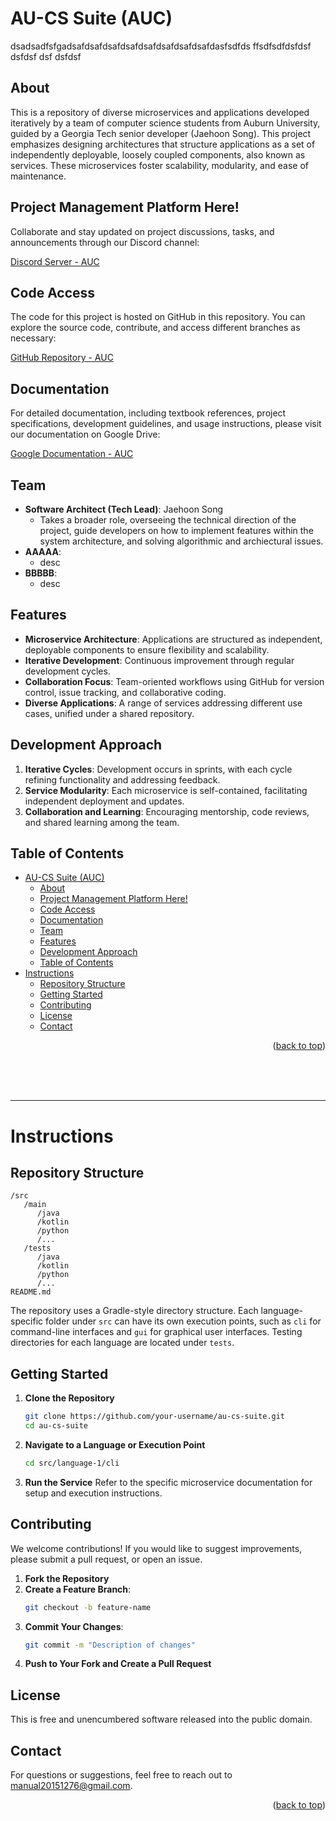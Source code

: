 <!-- 
 @requires
 1. VSCode extension: Markdown Preview Enhanced
 2. Shortcut: 'Ctrl' + 'Shift' + 'V'
 3. Split: Drag to right (->)

 @requires
 1. VSCode extension: Markdown All in One
 2. `File` > `Preferences` > `Keyboard Shortcuts`
 3. toggle code span > `Ctrl + '`
 4. toggle code block > `Ctrl + Shift + '`

 @usage
 1. End of Proof (Q.E.D.): <div style="text-align: right;">&#11035;</div>
 2. End of Each Section: 

     <br /><br /><br />

     ---



     <p align="right">(<a href="#readme-top">back to top</a>)</p>

 3. ![image_title_](images/imagefile.png)
 4. [url_title](URL)
 -->
<!-- Anchor Tag (Object) for "back to top" -->
<a id="readme-top"></a> 






# AU-CS Suite (AUC)

dsadsadfsfgadsafdsafdsafdsafdsafdsafdsafdsafdasfsdfds
ffsdfsdfdsfdsf
dsfdsf
dsf
dsfdsf

## About
This is a repository of diverse microservices and applications developed iteratively by a team of computer science students from Auburn University, guided by a Georgia Tech senior developer (Jaehoon Song). This project emphasizes designing architectures that structure applications as a set of independently deployable, loosely coupled components, also known as services. These microservices foster scalability, modularity, and ease of maintenance.


## Project Management Platform Here!
Collaborate and stay updated on project discussions, tasks, and announcements through our Discord channel:

[Discord Server - AUC](https://discord.com/channels/1321901302548136030/1321901303114240126)


## Code Access

The code for this project is hosted on GitHub in this repository. You can explore the source code, contribute, and access different branches as necessary:

[GitHub Repository - AUC](https://github.com/JaehoonSong12/au_cs_suite)


## Documentation

For detailed documentation, including textbook references, project specifications, development guidelines, and usage instructions, please visit our documentation on Google Drive:

[Google Documentation - AUC](https://drive.google.com/drive/folders/1saxYZpeG_U3vsAhd0bCbIjVzMoZWK4RF?usp=sharing)


## Team
- **Software Architect (Tech Lead)**: Jaehoon Song
  - Takes a broader role, overseeing the technical direction of the project, guide developers on how to implement features within the system architecture, and solving algorithmic and archiectural issues.
- **AAAAA**:
  - desc
- **BBBBB**:
  - desc

## Features
- **Microservice Architecture**: Applications are structured as independent, deployable components to ensure flexibility and scalability.
- **Iterative Development**: Continuous improvement through regular development cycles.
- **Collaboration Focus**: Team-oriented workflows using GitHub for version control, issue tracking, and collaborative coding.
- **Diverse Applications**: A range of services addressing different use cases, unified under a shared repository.

## Development Approach
1. **Iterative Cycles**: Development occurs in sprints, with each cycle refining functionality and addressing feedback.
2. **Service Modularity**: Each microservice is self-contained, facilitating independent deployment and updates.
3. **Collaboration and Learning**: Encouraging mentorship, code reviews, and shared learning among the team.








## Table of Contents
- [AU-CS Suite (AUC)](#au-cs-suite-auc)
  - [About](#about)
  - [Project Management Platform Here!](#project-management-platform-here)
  - [Code Access](#code-access)
  - [Documentation](#documentation)
  - [Team](#team)
  - [Features](#features)
  - [Development Approach](#development-approach)
  - [Table of Contents](#table-of-contents)
- [Instructions](#instructions)
  - [Repository Structure](#repository-structure)
  - [Getting Started](#getting-started)
  - [Contributing](#contributing)
  - [License](#license)
  - [Contact](#contact)



<p align="right">(<a href="#readme-top">back to top</a>)</p>






<br /><br /><br />

---



# Instructions



## Repository Structure
```plaintext
/src
   /main
      /java
      /kotlin
      /python
      /...
   /tests
      /java
      /kotlin
      /python
      /...
README.md
```

The repository uses a Gradle-style directory structure. Each language-specific folder under `src` can have its own execution points, such as `cli` for command-line interfaces and `gui` for graphical user interfaces. Testing directories for each language are located under `tests`.

## Getting Started
1. **Clone the Repository**
   ```bash
   git clone https://github.com/your-username/au-cs-suite.git
   cd au-cs-suite
   ```
2. **Navigate to a Language or Execution Point**
   ```bash
   cd src/language-1/cli
   ```
3. **Run the Service**
   Refer to the specific microservice documentation for setup and execution instructions.

## Contributing
We welcome contributions! If you would like to suggest improvements, please submit a pull request, or open an issue.
1. **Fork the Repository**
2. **Create a Feature Branch**:
   ```bash
   git checkout -b feature-name
   ```
3. **Commit Your Changes**:
   ```bash
   git commit -m "Description of changes"
   ```
4. **Push to Your Fork and Create a Pull Request**


## License
This is free and unencumbered software released into the public domain.


## Contact
For questions or suggestions, feel free to reach out to manual20151276@gmail.com.



<p align="right">(<a href="#readme-top">back to top</a>)</p>
